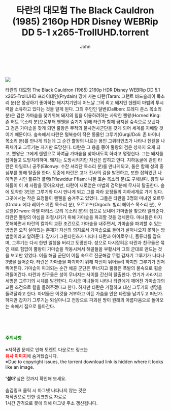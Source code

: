 ﻿---
layout: post
title:  "    타란의 대모험 The Black Cauldron (1985) 2160p HDR Disney WEBRip DD 5-1 x265-TrollUHD.torrent"
author: John
categories: [ 영화 ]
tags: [  ]
image: https://torrentrj54.com/uploadfile/full/dd66be190dab38ed6d042ad16fe5bf47334f3686.jpg 
description: "    타란의 대모험 The Black Cauldron (1985) 2160p HDR Disney WEBRip DD 5-1 x265-TrollUHD torrent 정보 공유"
toc: true
toc_sticky: true
---

<br>
<p><img src="https://torrentrj54.com/uploadfile/full/dd66be190dab38ed6d042ad16fe5bf47334f3686.jpg"/></p>
 타란의 대모험 The Black Cauldron (1985) 2160p HDR Disney WEBRip DD 5.1 x265-TrollUHD 프라이데인(Prydain) 땅에 사는 타란(Taran: 그랜트 바드슬레이 목소리 분)은 몽상하기 좋아하는 돼지치기인데 어느날 그의 최고 돼지인 헨웬이 마법의 투시력을 소유하고 있다는 것을 알게 된다. 그의 주인인 달벤(Dallben: 프레디 존스 목소리 분)은 검은 가마솥을 찾기위해 돼지의 힘을 이용하려하는 사악한 뿔왕(Horned King: 존 허트 목소리 분)으로부터 헨웬을 숨기기 위해 타란과 함께 금지된 숲속으로 보낸다. 그 검은 가마솥을 찾게 되면 뿔왕은 무적의 불사전사군단을 갖게 되어 세계를 지배할 것이기 때문이다. 숲속에서 타란은 털복숭이 작은 동물인 그루기(Gurgi/Doli: 존 바이너 목소리 분)를 만나게 되는데 그 순간 뿔왕의 나르는 용인 그위타인츠가 나타나 헨웬을 나꿔채가고 그루기는 자기만 도망친다. 타란은 그 용을 쫑아 뿔왕의 검은 성까지 오게 되고, 뿔왕은 그에게 헨엔으로 하여금 가마솥을 찾아내도록 하라고 명령한다. 그는 돼지를 잡아들고 도망치려하며, 돼지는 도망시키지만 자신은 잡히고 만다. 지하동굴에 갇힌 타란은 아일로니 공주(Eilonwy: 수잔 셔리단 목소리 분)를 만나게되고, 둘은 함께 성의 중심부를 통해 탈출을 한다. 도중에 타란은 고대 전사의 검을 발견하고, 또한 잡혀있던 나이먹은 시인 플류더 플램(Fflewddur Fflam: 니겔 호손 목소리 분)도 구해낸다. 왕의 부하들이 이 세 사람을 쫓아오지만, 타란이 새로얻은 마법의 검덕분에 무사히 탈출한다. 숲에 도착한 3인은 그루기와 다시 만나게 되고 그를 따라 요정들의 지하세계로 가게 된다. 그곳에서는 작은 요정들이 헨웬을 숨겨주고 있었다. 그들은 타란을 3명의 마녀인 오르두(Orddu: 에다 레이스 메린 목소리 분), 오르고츠(Orgoch: 빌리 헤이스 목소리 분), 오르웬(Orwen: 아델 마리스-모리 목소리 분)의 집으로 보내어 가마솥을 찾으라 일러준다. 타란은 뿔왕의 야심을 좌절시키기 위해 가마솥을 파괴할 것을 맹세한다. 마녀들은 마지못해하면서 타란의 칼과의 교환 조건으로 가마솥을 내주면서, 가마솥을 파괴할 수 있는 방법은 오직 살아있는 존재가 자신의 의지로서 가마솥으로 들어가 살아나오지 못하는 방법뿐이라고 알려준다. 갑자기 그윈타인츠가 나타나 타란과 아이로우니, 플류더를 잡으며, 그루기는 다시 한번 일행을 버리고 도망친다. 성으로 다시잡혀온 타란과 친구들은 묶인 채로 힘없이 뿔왕이 가마솥을 작동시켜서 해골들을 부활시켜 그의 군대로 만드는 것을 보고만 있었다. 이들 해골 군단이 어둠 속으로 진군해갈 무렵 갑자기 그루기가 나타나 3명을 풀어준다. 타란은 가마솥을 파괴하기 위해 자신이 뛰어들려 하지만 그루기가 먼저 뛰어든다. 가마솥이 파괴되는 순간 해골 군단은 무너지고 뿔왕은 폭발의 불속으로 휩쓸려들어간다. 타란과 친구들은 성이 무너지는 사이를 간신히 탈출한다. 연기가 사라지고 세명은 그루기의 시체를 발견한다. 다시금 마녀들이 나타나 타란에게 깨어진 가마솥과의 교환 조건으로 칼을 돌려주겠다고 한다. 하지만 타란은 거절하고 대신 그루기의 생명을 돌려달라고 한다. 마녀들은 이것을 거부하고 아픈 가슴을 안은 타란을 남겨두고 떠난가. 하지만 갑자기 그루기는 되살아나고 전장으로 파괴된 땅이 원래의 아름다움으로 돌아오는 속에서 집으로 돌아간다. 
    
<br><br><br>
<p data-ke-size="size16"><b><span style="color: green;">주의사항</span></b><br /><br />※저작권 문제로 인해 토렌트 다운로드 링크는<br /><b><span style="color: red;">유사 이미지</span></b>에 숨겨뒀습니다.<br />※Due to copyright issues, the torrent download link is hidden where it looks like an image.<br /><br /><b>'설마'</b>싶은 것까지 확인해 보세요.<br /><br />숨김링크 클릭 시 마그넷 나타나지 않는 것은<br />저작권으로 인한 링크만료 자료로<br />1시간 간격으로 봇에 의해 마그넷 주소 갱신됩니다.</p>
